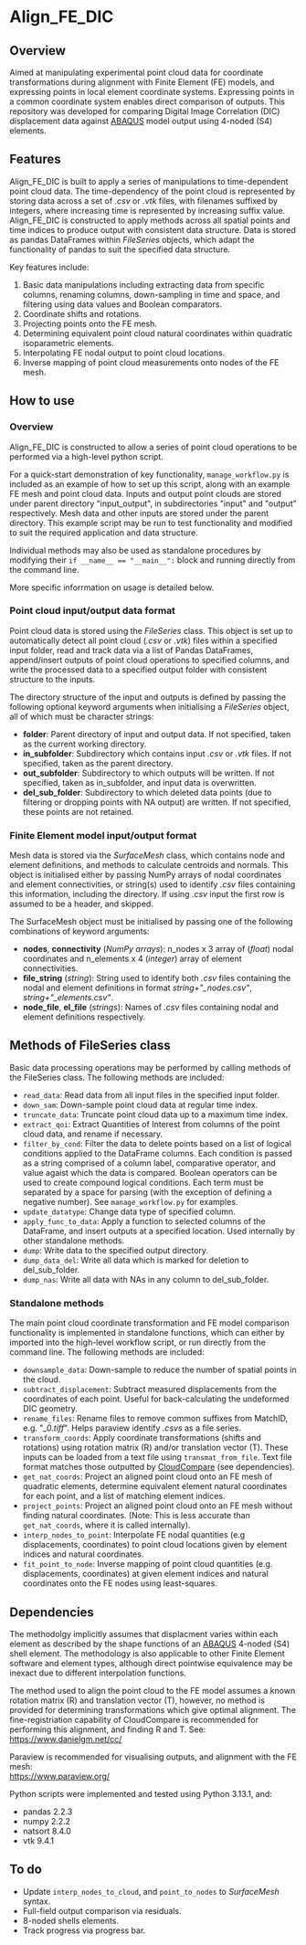 # Align_FE_DIC

## Overview 

Aimed at manipulating experimental point cloud data for coordinate transformations during alignment with Finite Element (FE) models, and expressing points in local element coordinate systems. Expressing points in a common coordinate system enables direct comparison of outputs. This repository was developed for comparing Digital Image Correlation (DIC) displacement data against [ABAQUS](https://www.3ds.com/products/simulia/abaqus) model output using 4-noded (S4) elements. 

## Features

Align_FE_DIC is built to apply a series of manipulations to time-dependent point cloud data. The time-dependency of the point cloud is represented by storing data across a set of *.csv* or *.vtk* files, with filenames suffixed by integers, where increasing time is represented by increasing suffix value. Align_FE_DIC is constructed to apply methods across all spatial points and time indices to produce output with consistent data structure. Data is stored as pandas DataFrames within *FileSeries* objects, which adapt the functionality of pandas to suit the specified data structure.

Key features include:
1) Basic data manipulations including extracting data from specific columns, renaming columns, down-sampling in time and space, and filtering using data values and Boolean comparators.
2) Coordinate shifts and rotations.
3) Projecting points onto the FE mesh.
4) Determining equivalent point cloud natural coordinates within quadratic isoparametric elements.
5) Interpolating FE nodal output to point cloud locations.
6) Inverse mapping of point cloud measurements onto nodes of the FE mesh.

## How to use

### Overview

Align_FE_DIC is constructed to allow a series of point cloud operations to be performed via a high-level python script. 

For a quick-start demonstration of key functionality, `manage_workflow.py` is included as an example of how to set up this script, along with an example FE mesh and point cloud data. Inputs and output point clouds are stored under parent directory "input_output", in subdirectories "input" and "output" respectively. Mesh data and other inputs are stored under the parent directory. This example script may be run to test functionality and modified to suit the required application and data structure. 

Individual methods may also be used as standalone procedures by modifying their `if __name__ == "__main__":` block and running directly from the command line.

More specific inforrmation on usage is detailed below.

### Point cloud input/output data format

Point cloud data is stored using the *FileSeries* class. This object is set up to automatically detect all point cloud (*.csv* or *.vtk*) files within a specified input folder, read and track data via a list of Pandas DataFrames, append/insert outputs of point cloud operations to specified columns, and write the processed data to a specified output folder with consistent structure to the inputs. 

The directory structure of the input and outputs is defined by passing the following optional keyword arguments when initialising a *FileSeries* object, all of which must be character strings:
- **folder**: Parent directory of input and output data. If not specified, taken as the current working directory.
- **in_subfolder**: Subdirectory which contains input *.csv* or *.vtk* files. If not specified, taken as the parent directory.
- **out_subfolder**: Subdirectory to which outputs will be written. If not specified, taken as in_subfolder, and input data is overwritten.
- **del_sub_folder**: Subdirectory to which deleted data points (due to filtering or dropping points with NA output) are written. If not specified, these points are not retained.

### Finite Element model input/output format

Mesh data is stored via the *SurfaceMesh* class, which contains node and element definitions, and methods to calculate centroids and normals. This object is initialised either by passing NumPy arrays of nodal coordinates and element connectivities, or string(s) used to identify *.csv* files containing this information, including the directory. If using *.csv* input the first row is assumed to be a header, and skipped. 

The SurfaceMesh object must be initialised by passing one of the following combinations of keyword arguments:
- **nodes**, **connectivity** (*NumPy arrays*): n_nodes x 3 array of (*float*) nodal coordinates and n_elements x 4 (*integer*) array of element connectivities.
- **file_string** (*string*): String used to identify both *.csv* files containing the nodal and element definitions in format *string+"_nodes.csv"*, *string+"_elements.csv"*.
- **node_file**, **el_file** (*strings*): Names of *.csv* files containing nodal and element definitions respectively.

## Methods of FileSeries class

Basic data processing operations may be performed by calling methods of the FileSeries class. The following methods are included:
- `read_data`: Read data from all input files in the specified input folder.
- `down_sam`: Down-sample point cloud data at regular time index.
- `truncate_data`: Truncate point cloud data up to a maximum time index.
- `extract_qoi`: Extract Quantities of Interest from columns of the point cloud data, and rename if necessary.
- `filter_by_cond`: Filter the data to delete points based on a list of logical conditions applied to the DataFrame columns. Each condition is passed as a string comprised of a column label, comparative operator, and value agaist which the data is compared. Boolean operators can be used to create compound logical conditions. Each term must be separated by a space for parsing (with the exception of defining a negative number). See `manage_workflow.py` for examples.
- `update_datatype`: Change data type of specified column.
- `apply_func_to_data`: Apply a function to selected columns of the DataFrame, and insert outputs at a specified location. Used internally by other standalone methods.
- `dump`: Write data to the specified output directory.
- `dump_data_del`: Write all data which is marked for deletion to del_sub_folder.
- `dump_nas`: Write all data with NAs in any column to del_sub_folder.

### Standalone methods

The main point cloud coordinate transformation and FE model comparison functionality is implemented in standalone functions, which can either by imported into the high-level workflow script, or run directly from the command line. The following methods are included:
- `downsample_data`: Down-sample to reduce the number of spatial points in the cloud.
- `subtract_displacement`: Subtract measured displacements from the coordinates of each point. Useful for back-calculating the undeformed DIC geometry.
- `rename_files`: Rename files to remove common suffixes from MatchID, e.g. "*_0.tiff*". Helps paraview identify *.csvs* as a file series.
- `transform_coords`: Apply coordinate transformations (shifts and rotations) using rotation matrix (R) and/or translation vector (T). These inputs can be loaded from a text file using `transmat_from_file`. Text file format matches those outputted by [CloudCompare](https://www.danielgm.net/cc/) (see dependencies).
- `get_nat_coords`: Project an aligned point cloud onto an FE mesh of quadratic elements, determine equivalent element natural coordinates for each point, and a list of matching element indices.
- `project_points`: Project an aligned point cloud onto an FE mesh without finding natural coordinates. (Note: This is less accurate than `get_nat_coords`, where it is called internally).
- `interp_nodes_to_point`: Interpolate FE nodal quantities (e.g displacements, coordinates) to point cloud locations given by element indices and natural coordinates.
- `fit_point_to_node`: Inverse mapping of point cloud quantities (e.g. displacements, coordinates) at given element indices and natural coordinates onto the FE nodes using least-squares.

## Dependencies

The methodolgy implicitly assumes that displacment varies within each element as described by the shape functions of an [ABAQUS](https://www.3ds.com/products/simulia/abaqus) 4-noded (S4) shell element. The methodology is also applicable to other Finite Element software and element types, although direct pointwise equivalence may be inexact due to different interpolation functions.

The method used to align the point cloud to the FE model assumes a known rotation matrix (R) and translation vector (T), however, no method is provided for determining transformations which give optimal alignment. The fine-registriation capability of CloudCompare is recommended for performing this alignment, and finding R and T. See:  
<https://www.danielgm.net/cc/>

Paraview is recommended for visualising outputs, and alignment with the FE mesh:  
<https://www.paraview.org/>

Python scripts were implemented and tested using Python 3.13.1, and:
- pandas 2.2.3
- numpy 2.2.2
- natsort 8.4.0
- vtk 9.4.1

## To do

- Update `interp_nodes_to_cloud`, and `point_to_nodes` to *SurfaceMesh* syntax.
- Full-field output comparison via residuals.
- 8-noded shells elements.
- Track progress via progress bar.